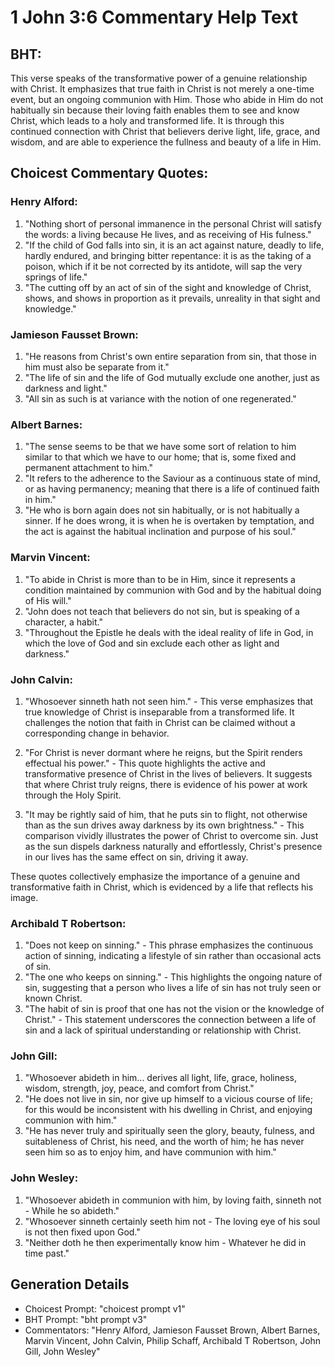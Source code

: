 # 1 John 3:6 Commentary Help Text

## BHT:
This verse speaks of the transformative power of a genuine relationship with Christ. It emphasizes that true faith in Christ is not merely a one-time event, but an ongoing communion with Him. Those who abide in Him do not habitually sin because their loving faith enables them to see and know Christ, which leads to a holy and transformed life. It is through this continued connection with Christ that believers derive light, life, grace, and wisdom, and are able to experience the fullness and beauty of a life in Him.

## Choicest Commentary Quotes:
### Henry Alford:
1. "Nothing short of personal immanence in the personal Christ will satisfy the words: a living because He lives, and as receiving of His fulness." 
2. "If the child of God falls into sin, it is an act against nature, deadly to life, hardly endured, and bringing bitter repentance: it is as the taking of a poison, which if it be not corrected by its antidote, will sap the very springs of life." 
3. "The cutting off by an act of sin of the sight and knowledge of Christ, shows, and shows in proportion as it prevails, unreality in that sight and knowledge."

### Jamieson Fausset Brown:
1. "He reasons from Christ's own entire separation from sin, that those in him must also be separate from it."
2. "The life of sin and the life of God mutually exclude one another, just as darkness and light."
3. "All sin as such is at variance with the notion of one regenerated."

### Albert Barnes:
1. "The sense seems to be that we have some sort of relation to him similar to that which we have to our home; that is, some fixed and permanent attachment to him."
2. "It refers to the adherence to the Saviour as a continuous state of mind, or as having permanency; meaning that there is a life of continued faith in him."
3. "He who is born again does not sin habitually, or is not habitually a sinner. If he does wrong, it is when he is overtaken by temptation, and the act is against the habitual inclination and purpose of his soul."

### Marvin Vincent:
1. "To abide in Christ is more than to be in Him, since it represents a condition maintained by communion with God and by the habitual doing of His will."
2. "John does not teach that believers do not sin, but is speaking of a character, a habit."
3. "Throughout the Epistle he deals with the ideal reality of life in God, in which the love of God and sin exclude each other as light and darkness."

### John Calvin:
1. "Whosoever sinneth hath not seen him." - This verse emphasizes that true knowledge of Christ is inseparable from a transformed life. It challenges the notion that faith in Christ can be claimed without a corresponding change in behavior.

2. "For Christ is never dormant where he reigns, but the Spirit renders effectual his power." - This quote highlights the active and transformative presence of Christ in the lives of believers. It suggests that where Christ truly reigns, there is evidence of his power at work through the Holy Spirit.

3. "It may be rightly said of him, that he puts sin to flight, not otherwise than as the sun drives away darkness by its own brightness." - This comparison vividly illustrates the power of Christ to overcome sin. Just as the sun dispels darkness naturally and effortlessly, Christ's presence in our lives has the same effect on sin, driving it away.

These quotes collectively emphasize the importance of a genuine and transformative faith in Christ, which is evidenced by a life that reflects his image.

### Archibald T Robertson:
1. "Does not keep on sinning." - This phrase emphasizes the continuous action of sinning, indicating a lifestyle of sin rather than occasional acts of sin.
2. "The one who keeps on sinning." - This highlights the ongoing nature of sin, suggesting that a person who lives a life of sin has not truly seen or known Christ.
3. "The habit of sin is proof that one has not the vision or the knowledge of Christ." - This statement underscores the connection between a life of sin and a lack of spiritual understanding or relationship with Christ.

### John Gill:
1. "Whosoever abideth in him... derives all light, life, grace, holiness, wisdom, strength, joy, peace, and comfort from Christ."
2. "He does not live in sin, nor give up himself to a vicious course of life; for this would be inconsistent with his dwelling in Christ, and enjoying communion with him."
3. "He has never truly and spiritually seen the glory, beauty, fulness, and suitableness of Christ, his need, and the worth of him; he has never seen him so as to enjoy him, and have communion with him."

### John Wesley:
1. "Whosoever abideth in communion with him, by loving faith, sinneth not - While he so abideth." 
2. "Whosoever sinneth certainly seeth him not - The loving eye of his soul is not then fixed upon God."
3. "Neither doth he then experimentally know him - Whatever he did in time past."


## Generation Details
- Choicest Prompt: "choicest prompt v1"
- BHT Prompt: "bht prompt v3"
- Commentators: "Henry Alford, Jamieson Fausset Brown, Albert Barnes, Marvin Vincent, John Calvin, Philip Schaff, Archibald T Robertson, John Gill, John Wesley"
